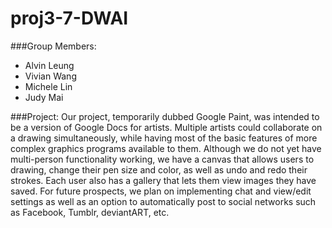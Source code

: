 proj3-7-DWAI
============

###Group Members:
- Alvin Leung
- Vivian Wang
- Michele Lin
- Judy Mai

###Project:
Our project, temporarily dubbed Google Paint, was intended to be a version of Google Docs for artists. Multiple artists could collaborate on a drawing simultaneously, while having most of the basic features of more complex graphics programs available to them.
Although we do not yet have multi-person functionality working, we have a canvas that allows users to drawing, change their pen size and color, as well as undo and redo their strokes. Each user also has a gallery that lets them view images they have saved.
For future prospects, we plan on implementing chat and view/edit settings as well as an option to automatically post to social networks such as Facebook, Tumblr, deviantART, etc. 